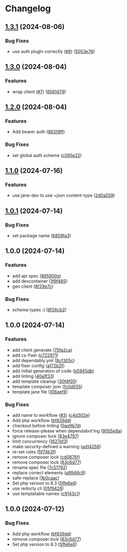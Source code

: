 # Changelog

## [1.3.1](https://github.com/cedricziel/amzn-sponsored-products-api-php/compare/v1.3.0...v1.3.1) (2024-08-06)


### Bug Fixes

* use auth plugin correctly ([#9](https://github.com/cedricziel/amzn-sponsored-products-api-php/issues/9)) ([5053e76](https://github.com/cedricziel/amzn-sponsored-products-api-php/commit/5053e76d8c8fb661d68376b5e1cfb6b2079d194e))

## [1.3.0](https://github.com/cedricziel/amzn-sponsored-products-api-php/compare/v1.2.0...v1.3.0) (2024-08-04)


### Features

* wrap client ([#7](https://github.com/cedricziel/amzn-sponsored-products-api-php/issues/7)) ([6561479](https://github.com/cedricziel/amzn-sponsored-products-api-php/commit/6561479438dac1b7d97878434b814b6a6df29e66))

## [1.2.0](https://github.com/cedricziel/amzn-sponsored-products-api-php/compare/v1.1.0...v1.2.0) (2024-08-04)


### Features

* Add bearer auth ([863f8ff](https://github.com/cedricziel/amzn-sponsored-products-api-php/commit/863f8ff249642a4978462531c591852e2f06dd2c))


### Bug Fixes

* set global auth scheme ([c595e22](https://github.com/cedricziel/amzn-sponsored-products-api-php/commit/c595e220c66bac9291306f64eb28095fcb988ce7))

## [1.1.0](https://github.com/cedricziel/amzn-sponsored-products-api-php/compare/v1.0.1...v1.1.0) (2024-07-16)


### Features

* use jane-dev to use +json content-type ([2d0a559](https://github.com/cedricziel/amzn-sponsored-products-api-php/commit/2d0a559440abab26a49646eb51262c6e63178fab))

## [1.0.1](https://github.com/cedricziel/amzn-sponsored-products-api-php/compare/v1.0.0...v1.0.1) (2024-07-14)


### Bug Fixes

* set package name ([6859fa3](https://github.com/cedricziel/amzn-sponsored-products-api-php/commit/6859fa37ab144e81df6be8f1c7b5ed9bcf29f4d2))

## 1.0.0 (2024-07-14)


### Features

* add api spec ([865900e](https://github.com/cedricziel/amzn-sponsored-products-api-php/commit/865900e47b84444ea9269ba2c0336c97c7261001))
* add devcontainer ([1f9f485](https://github.com/cedricziel/amzn-sponsored-products-api-php/commit/1f9f485b0f362ea8bcdff37bcfe04999687443c1))
* gen client ([8f29e7c](https://github.com/cedricziel/amzn-sponsored-products-api-php/commit/8f29e7c1461ffc2a8f5da1d4a3016d4cdd5e28ba))


### Bug Fixes

* schema types :( ([8f26cb2](https://github.com/cedricziel/amzn-sponsored-products-api-php/commit/8f26cb205d56af14199a0b71fc8bac2988c8733e))

## 1.0.0 (2024-07-14)


### Features

* add client generate ([75fa2ca](https://github.com/cedricziel/php-openapi-client-template/commit/75fa2cad310a0c6b81d853d6ecdca19e19aa720c))
* add cs-fixer ([c722971](https://github.com/cedricziel/php-openapi-client-template/commit/c722971a3547c8e5cefea71573d8135dd655a9ad))
* add dependably.yml ([8cf305c](https://github.com/cedricziel/php-openapi-client-template/commit/8cf305c5fc8c01b267bc9707f6ba72ec7bbd7695))
* add fixer config ([a172b2f](https://github.com/cedricziel/php-openapi-client-template/commit/a172b2f966a88b9354f2b9bc7c6469daf459fafd))
* add initial generation of code ([b5945db](https://github.com/cedricziel/php-openapi-client-template/commit/b5945db356a87b90df15e963b3b77bdb23bb18cf))
* add linting ([40a1f33](https://github.com/cedricziel/php-openapi-client-template/commit/40a1f3343e372c8595db816e8b9ccafc9beb4ccd))
* add template cleanup ([30f4f05](https://github.com/cedricziel/php-openapi-client-template/commit/30f4f05a41b1aaa55127056239a5fe5bf1d1b4c4))
* template composer json ([fc0d555](https://github.com/cedricziel/php-openapi-client-template/commit/fc0d55528ce95477cb779ccdf98aaf419e423a2a))
* template jane file ([106aef8](https://github.com/cedricziel/php-openapi-client-template/commit/106aef819602f0078302e239cff429a465f3d974))


### Bug Fixes

* add name to workflow ([#3](https://github.com/cedricziel/php-openapi-client-template/issues/3)) ([c4d302e](https://github.com/cedricziel/php-openapi-client-template/commit/c4d302e5ffa6f5342ff7164eff711e37f3f83e89))
* Add php workflow ([bf839dd](https://github.com/cedricziel/php-openapi-client-template/commit/bf839ddee1b73c30f2241bd568e285d9acf6192b))
* checkout before linting ([0ae9b7d](https://github.com/cedricziel/php-openapi-client-template/commit/0ae9b7de7e62ce6c4f95d1b17cdd67484b40324b))
* force release-please when dependabot'ing ([9055e9a](https://github.com/cedricziel/php-openapi-client-template/commit/9055e9a449507c2cf4df6f4d2bebc928e3eca332))
* ignore composer lock ([83e4797](https://github.com/cedricziel/php-openapi-client-template/commit/83e4797353eb13e12d33997e6165e876b0861e49))
* limit concurrency ([1627ef3](https://github.com/cedricziel/php-openapi-client-template/commit/1627ef3499b6e99fd8fef80235a74dc78dc2ab08))
* make security-defined a warning ([ad14256](https://github.com/cedricziel/php-openapi-client-template/commit/ad142563bdb5a0c60589c16706d4f82d32a70149))
* re-set rules ([5f74b3f](https://github.com/cedricziel/php-openapi-client-template/commit/5f74b3f8faf5a61de55bb49e057aa267d19aa91f))
* remove composer lock ([cd0876f](https://github.com/cedricziel/php-openapi-client-template/commit/cd0876fdcd45c363a90ea9861a5e271faa52c86d))
* remove composer lock ([83c6d77](https://github.com/cedricziel/php-openapi-client-template/commit/83c6d770ec192bb2868d95bd8f950de95a6b7ba2))
* rename spec file ([7c51792](https://github.com/cedricziel/php-openapi-client-template/commit/7c517928ddc3d3f95eca8ecc1d195f766b65c401))
* replace correct elements ([a9946c9](https://github.com/cedricziel/php-openapi-client-template/commit/a9946c916ce316ab4644922eafe50bca7a4fe1a5))
* safe-replace ([1b0caac](https://github.com/cedricziel/php-openapi-client-template/commit/1b0caac50f91264ee3eddba6432e336bd22da625))
* Set php version to 8.3 ([5ffe6e6](https://github.com/cedricziel/php-openapi-client-template/commit/5ffe6e681d2c4aea4fc3e3c56015d5e6bcaccbdc))
* use redocly cli ([05f9428](https://github.com/cedricziel/php-openapi-client-template/commit/05f9428ae0d1c2c98a0d37e1ee8d126d624064e0))
* use templatable names ([c9143c1](https://github.com/cedricziel/php-openapi-client-template/commit/c9143c1234a51ffcdad0b3f9d3cdac66bfa1cf9e))

## 1.0.0 (2024-07-12)


### Bug Fixes

* Add php workflow ([bf839dd](https://github.com/cedricziel/leonardoai-php/commit/bf839ddee1b73c30f2241bd568e285d9acf6192b))
* remove composer lock ([83c6d77](https://github.com/cedricziel/leonardoai-php/commit/83c6d770ec192bb2868d95bd8f950de95a6b7ba2))
* Set php version to 8.3 ([5ffe6e6](https://github.com/cedricziel/leonardoai-php/commit/5ffe6e681d2c4aea4fc3e3c56015d5e6bcaccbdc))
